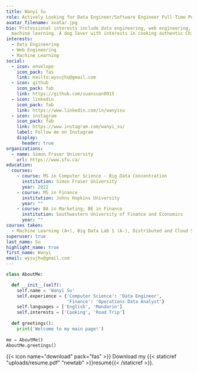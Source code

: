 ```yaml
---
title: Wanyi Su
role: Actively Looking for Data Engineer/Software Engineer Full-Time Position
avatar_filename: avatar.jpg
bio: Professional interests include data engineering, web engineering, and
  machine learning. A dog lover with interests in cooking authentic Chinese food and capturing snapshots of life and nature in daily life.
interests:
  - Data Engineering
  - Web Engineering
  - Machine Learning
social:
  - icon: envelope
    icon_pack: fas
    link: mailto:wysujhu@gmail.com
  - icon: github
    icon_pack: fab
    link: https://github.com/suansuan0915
  - icon: linkedin
    icon_pack: fab
    link: https://www.linkedin.com/in/wanyisu
  - icon: instagram
    icon_pack: fab
    link: https://www.instagram.com/wanyi_su/
    label: Follow me on Instagram
    display:
      header: true
organizations:
  - name: Simon Fraser University
    url: https://www.sfu.ca/
education:
  courses:
    - course: MS in Computer Science - Big Data Concentration
      institution: Simon Fraser University
      year: 2022
    - course: MS in Finance
      institution: Johns Hopkins University
      year: ""
    - course: BA in Marketing; BE in Finance
      institution: Southwestern University of Finance and Economics
      year: ""
courses taken:
  - Machine Learning (A+), Big Data Lab 1 (A-), Distributed and Cloud Systems (A-), Computer Vision, Algorithm.
superuser: true
last_name: Su
highlight_name: true
first_name: Wanyi
email: wysujhu@gmail.com
---
```

```python
class AboutMe:

  def __init__(self):
    self.name = 'Wanyi Su'
    self.experience = {'Computer Science': 'Data Engineer', 
                       'Finance': 'Operations Data Analyst'}
    self.languages = ['English', 'Mandarin']                  
    self.interests = ['Cooking', 'Road Trip']
    
  def greetings():
    print('Welcome to my main page!')
    
me = AboutMe()
AboutMe.greetings()
```


{{< icon name="download" pack="fas" >}} Download my {{< staticref "uploads/resume.pdf" "newtab" >}}resumé{{< /staticref >}}.
